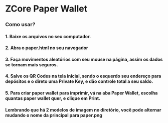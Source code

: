 # ZCore Paper Wallet

### Como usar?

#### 1. Baixe os arquivos no seu computador.
#### 2. Abra o paper.html no seu navegador
#### 3. Faça movimentos aleatórios com seu mouse na página, assim os dados se tornam mais seguros.
#### 4. Salve os QR Codes na tela inicial, sendo o esquerdo seu endereço para depósitos e o direto uma Private Key, e dão controle total a seu saldo.
#### 5. Para criar paper wallet para imprimir, vá na aba Paper Wallet, escolha quantas paper wallet quer, e clique em Print.
#### Lembrando que há 2 modelos de imagem no diretório, você pode alternar mudando o nome da principal para paper.png

